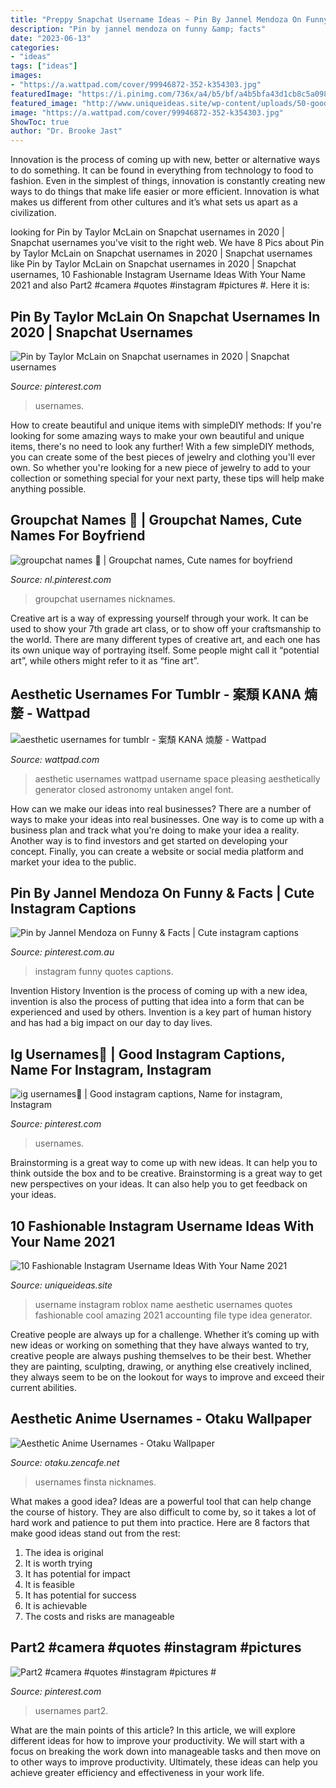 ```yaml
---
title: "Preppy Snapchat Username Ideas ~ Pin By Jannel Mendoza On Funny &amp; Facts"
description: "Pin by jannel mendoza on funny &amp; facts"
date: "2023-06-13"
categories:
- "ideas"
tags: ["ideas"]
images:
- "https://a.wattpad.com/cover/99946872-352-k354303.jpg"
featuredImage: "https://i.pinimg.com/736x/a4/b5/bf/a4b5bfa43d1cb8c5a098026fccc21736.jpg"
featured_image: "http://www.uniqueideas.site/wp-content/uploads/50-good-username-ideas-for-tumblr.png"
image: "https://a.wattpad.com/cover/99946872-352-k354303.jpg"
ShowToc: true
author: "Dr. Brooke Jast"
---
```



Innovation is the process of coming up with new, better or alternative ways to do something. It can be found in everything from technology to food to fashion. Even in the simplest of things, innovation is constantly creating new ways to do things that make life easier or more efficient. Innovation is what makes us different from other cultures and it’s what sets us apart as a civilization.

	

		
looking for Pin by Taylor McLain on Snapchat usernames in 2020 | Snapchat usernames you've visit to the right web. We have 8 Pics about Pin by Taylor McLain on Snapchat usernames in 2020 | Snapchat usernames like Pin by Taylor McLain on Snapchat usernames in 2020 | Snapchat usernames, 10 Fashionable Instagram Username Ideas With Your Name 2021 and also Part2 #camera #quotes #instagram #pictures #. Here it is:
		
    
## Pin By Taylor McLain On Snapchat Usernames In 2020 | Snapchat Usernames

<img loading=lazy src="https://i.pinimg.com/736x/cb/4b/e6/cb4be654a095e6011d6694e90f991699.jpg" onerror="this.onerror=null;this.src='https://tse4.mm.bing.net/th?id=OIP.mOgHQfPzZ_tXCmqj0BCNJAHaLH&amp;pid=15.1';" alt="Pin by Taylor McLain on Snapchat usernames in 2020 | Snapchat usernames">

_Source: pinterest.com_

>usernames. 

	

How to create beautiful and unique items with simpleDIY methods:
If you're looking for some amazing ways to make your own beautiful and unique items, there's no need to look any further! With a few simpleDIY methods, you can create some of the best pieces of jewelry and clothing you'll ever own. So whether you're looking for a new piece of jewelry to add to your collection or something special for your next party, these tips will help make anything possible.

    
## Groupchat Names 🖤 | Groupchat Names, Cute Names For Boyfriend

<img loading=lazy src="https://i.pinimg.com/736x/c7/11/af/c711af0d38da0294cba244160aebb10f.jpg" onerror="this.onerror=null;this.src='https://tse2.mm.bing.net/th?id=OIP.fcxQRvu9qkbY7nPf91_MXAHaI6&amp;pid=15.1';" alt="groupchat names 🖤 | Groupchat names, Cute names for boyfriend">

_Source: nl.pinterest.com_

>groupchat usernames nicknames. 

	

Creative art is a way of expressing yourself through your work. It can be used to show your 7th grade art class, or to show off your craftsmanship to the world. There are many different types of creative art, and each one has its own unique way of portraying itself. Some people might call it “potential art”, while others might refer to it as “fine art”.

    
## Aesthetic Usernames For Tumblr - 案頹 KANA 煵嫠 - Wattpad

<img loading=lazy src="https://a.wattpad.com/cover/99946872-352-k354303.jpg" onerror="this.onerror=null;this.src='https://tse3.mm.bing.net/th?id=OIP.sEb6d6s2rhFx3-rf6qIvswAAAA&amp;pid=15.1';" alt="aesthetic usernames for tumblr - 案頹 KANA 煵嫠 - Wattpad">

_Source: wattpad.com_

>aesthetic usernames wattpad username space pleasing aesthetically generator closed astronomy untaken angel font. 

	

How can we make our ideas into real businesses?
There are a number of ways to make your ideas into real businesses. One way is to come up with a business plan and track what you're doing to make your idea a reality. Another way is to find investors and get started on developing your concept. Finally, you can create a website or social media platform and market your idea to the public.

    
## Pin By Jannel Mendoza On Funny &amp; Facts | Cute Instagram Captions

<img loading=lazy src="https://i.pinimg.com/736x/60/54/11/60541116cc0c8ca4963b20793bc87dc7.jpg" onerror="this.onerror=null;this.src='https://tse4.mm.bing.net/th?id=OIP.A2GScxS7T8W40i1AkupoAgHaNK&amp;pid=15.1';" alt="Pin by Jannel Mendoza on Funny &amp; Facts | Cute instagram captions">

_Source: pinterest.com.au_

>instagram funny quotes captions. 

	

Invention History
Invention is the process of coming up with a new idea, invention is also the process of putting that idea into a form that can be experienced and used by others. Invention is a key part of human history and has had a big impact on our day to day lives.

    
## Ig Usernames💍 | Good Instagram Captions, Name For Instagram, Instagram

<img loading=lazy src="https://i.pinimg.com/736x/a4/b5/bf/a4b5bfa43d1cb8c5a098026fccc21736.jpg" onerror="this.onerror=null;this.src='https://tse4.mm.bing.net/th?id=OIP.8K4qxgtXDnAlEIImCgraRQHaHT&amp;pid=15.1';" alt="ig usernames💍 | Good instagram captions, Name for instagram, Instagram">

_Source: pinterest.com_

>usernames. 

	

Brainstorming is a great way to come up with new ideas. It can help you to think outside the box and to be creative. Brainstorming is a great way to get new perspectives on your ideas. It can also help you to get feedback on your ideas.

    
## 10 Fashionable Instagram Username Ideas With Your Name 2021

<img loading=lazy src="http://www.uniqueideas.site/wp-content/uploads/50-good-username-ideas-for-tumblr.png" onerror="this.onerror=null;this.src='https://tse3.mm.bing.net/th?id=OIP.2B-reYe7g_IztwAM59t-TwHaEK&amp;pid=15.1';" alt="10 Fashionable Instagram Username Ideas With Your Name 2021">

_Source: uniqueideas.site_

>username instagram roblox name aesthetic usernames quotes fashionable cool amazing 2021 accounting file type idea generator. 

	

Creative people are always up for a challenge. Whether it’s coming up with new ideas or working on something that they have always wanted to try, creative people are always pushing themselves to be their best. Whether they are painting, sculpting, drawing, or anything else creatively inclined, they always seem to be on the lookout for ways to improve and exceed their current abilities.

    
## Aesthetic Anime Usernames - Otaku Wallpaper

<img loading=lazy src="https://i.pinimg.com/originals/77/64/bc/7764bce7af4d5a67c3898309c0bb14fe.jpg" onerror="this.onerror=null;this.src='https://tse1.mm.bing.net/th?id=OIP.GLyeGL70fGDm_tzmc_h2BwHaIu&amp;pid=15.1';" alt="Aesthetic Anime Usernames - Otaku Wallpaper">

_Source: otaku.zencafe.net_

>usernames finsta nicknames. 

	

What makes a good idea?
Ideas are a powerful tool that can help change the course of history. They are also difficult to come by, so it takes a lot of hard work and patience to put them into practice. Here are 8 factors that make good ideas stand out from the rest: 
1. The idea is original 
2. It is worth trying 
3. It has potential for impact 
4. It is feasible 
5. It has potential for success 
6. It is achievable 
7. The costs and risks are manageable 

    
## Part2 #camera #quotes #instagram #pictures #

<img loading=lazy src="https://i.pinimg.com/736x/6b/53/14/6b531488a082782fccaf4b031439eac2.jpg" onerror="this.onerror=null;this.src='https://tse4.mm.bing.net/th?id=OIP.fL8Ojt454h9h7G6qgu2z5wHaNK&amp;pid=15.1';" alt="Part2 #camera #quotes #instagram #pictures #">

_Source: pinterest.com_

>usernames part2. 

	

What are the main points of this article?
In this article, we will explore different ideas for how to improve your productivity. We will start with a focus on breaking the work down into manageable tasks and then move on to other ways to improve productivity. Ultimately, these ideas can help you achieve greater efficiency and effectiveness in your work life.

